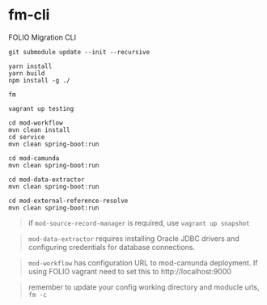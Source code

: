 # fm-cli
FOLIO Migration CLI

```
git submodule update --init --recursive

yarn install
yarn build
npm install -g ./

fm

vagrant up testing

cd mod-workflow
mvn clean install
cd service
mvn clean spring-boot:run

cd mod-camunda
mvn clean spring-boot:run

cd mod-data-extractor
mvn clean spring-boot:run

cd mod-external-reference-resolve
mvn clean spring-boot:run
```

> if `mod-source-record-manager` is required, use `vagrant up snapshot`

> `mod-data-extractor` requires installing Oracle JDBC drivers and configuring credentials for database connections.

> `mod-workflow` has configuration URL to mod-camunda deployment. If using FOLIO vagrant need to set this to http://localhost:9000

> remember to update your config working directory and moducle urls, `fm -c`